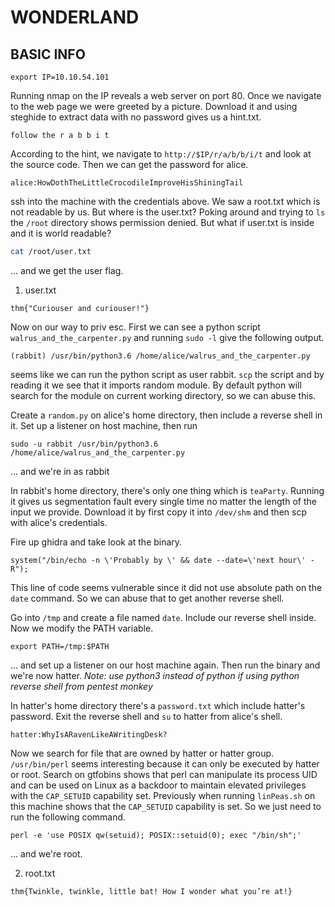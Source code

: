 # WONDERLAND

## BASIC INFO
```
export IP=10.10.54.101
```

Running nmap on the IP reveals a web server on port 80.
Once we navigate to the web page we were greeted by a picture. Download it and using steghide to extract data with no password gives us a hint.txt.
```
follow the r a b b i t
```

According to the hint, we navigate to `http://$IP/r/a/b/b/i/t` and look at the source code. Then we can get the password for alice.
```
alice:HowDothTheLittleCrocodileImproveHisShiningTail
```

ssh into the machine with the credentials above. We saw a root.txt which is not readable by us. But where is the user.txt? Poking around and trying to `ls` the `/root` directory shows permission denied. But what if user.txt is inside and it is world readable?
```bash
cat /root/user.txt
```
... and we get the user flag.

1. user.txt
```
thm{"Curiouser and curiouser!"}
```



Now on our way to priv esc. First we can see a python script `walrus_and_the_carpenter.py` and running `sudo -l` give the following output.
```
(rabbit) /usr/bin/python3.6 /home/alice/walrus_and_the_carpenter.py
```
seems like we can run the python script as user rabbit. `scp` the script and by reading it we see that it imports random module. By default python will search for the module on current working directory, so we can abuse this.

Create a `random.py` on alice's home directory, then include a reverse shell in it. Set up a listener on host machine, then run
```
sudo -u rabbit /usr/bin/python3.6 /home/alice/walrus_and_the_carpenter.py
```
... and we're in as rabbit




In rabbit's home directory, there's only one thing which is `teaParty`. Running it gives us segmentation fault every single time no matter the length of the input we provide. Download it by first copy it into `/dev/shm` and then scp with alice's credentials.

Fire up ghidra and take look at the binary.
```
system("/bin/echo -n \'Probably by \' && date --date=\'next hour\' -R");
```
This line of code seems vulnerable since it did not use absolute path on the `date` command. So we can abuse that to get another reverse shell.

Go into `/tmp` and create a file named `date`. Include our reverse shell inside.
Now we modify the PATH variable.
```
export PATH=/tmp:$PATH
```
... and set up a listener on our host machine again. Then run the binary and we're now hatter.
*Note: use python3 instead of python if using python reverse shell from pentest monkey*



In hatter's home directory there's a `password.txt` which include hatter's password. Exit the reverse shell and `su` to hatter from alice's shell. 
```
hatter:WhyIsARavenLikeAWritingDesk?
```

Now we search for file that are owned by hatter or hatter group. `/usr/bin/perl` seems interesting because it can only be executed by hatter or root. Search on gtfobins shows that perl can manipulate its process UID and can be used on Linux as a backdoor to maintain elevated privileges with the `CAP_SETUID` capability set. Previously when running `linPeas.sh` on this machine shows that the `CAP_SETUID` capability is set. So we just need to run the following command.
```
perl -e 'use POSIX qw(setuid); POSIX::setuid(0); exec "/bin/sh";'
```
... and we're root.

2. root.txt
```
thm{Twinkle, twinkle, little bat! How I wonder what you’re at!}
```
